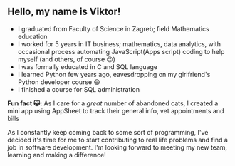 ## Hello, my name is Viktor!

- I graduated from Faculty of Science in Zagreb; field Mathematics education
- I worked for 5 years in IT business; mathematics, data analytics, with occasional process automating JavaScript(Apps script) coding to help myself (and others, of course 😉)
- I was formally educated in C and SQL language
- I learned Python few years ago, eavesdropping on my girlfriend's Python developer course 😄
- I finished a course for SQL administration

**Fun fact 🐱:** As I care for a *great* number of abandoned cats, I created a mini app using AppSheet to track their general info, vet appointments and bills

As I constantly keep coming back to some sort of programming, I've decided it's time for me to start contributing to
real life problems and find a job in software development. I'm looking forward to meeting my new team, learning and making a difference!
